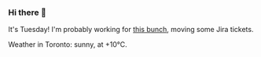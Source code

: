 ### Hi there :wave:

It's Tuesday! I'm probably working for [this bunch](https://github.com/kohofinancial), moving some Jira tickets.

Weather in Toronto: sunny, at +10°C.
